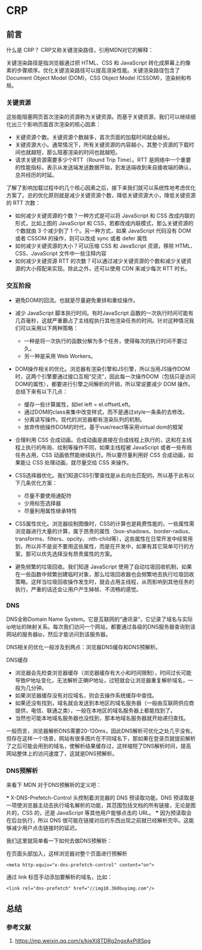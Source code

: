 # CRP

## 前言

什么是 CRP？
CRP又称关键渲染路径，引用MDN对它的解释：

关键渲染路径是指浏览器通过把 HTML、CSS 和 JavaScript 转化成屏幕上的像素的步骤顺序。优化关键渲染路径可以提高渲染性能。关键渲染路径包含了 Document Object Model (DOM)，CSS Object Model (CSSOM)，渲染树和布局。

### 关键资源

这些能阻塞网页首次渲染的资源称为关键资源。而基于关键资源，我们可以继续细化出三个影响页面首次渲染的核心因素：

- 关键资源个数。关键资源个数越多，首次页面的加载时间就会越长。
- 关键资源大小。通常情况下，所有关键资源的内容越小，其整个资源的下载时间也就越短，那么阻塞渲染的时间也就越短。
- 请求关键资源需要多少个RTT（Round Trip Time）。RTT 是网络中一个重要的性能指标，表示从发送端发送数据开始，到发送端收到来自接收端的确认，总共经历的时延。

了解了影响加载过程中的几个核心因素之后，接下来我们就可以系统性地考虑优化方案了。总的优化原则就是减少关键资源个数，降低关键资源大小，降低关键资源的 RTT 次数：

- 如何减少关键资源的个数？一种方式是可以将 JavaScript 和 CSS 改成内联的形式，比如上图的 JavaScript 和 CSS，若都改成内联模式，那么关键资源的个数就由 3 个减少到了 1 个。另一种方式，如果 JavaScript 代码没有 DOM 或者 CSSOM 的操作，则可以改成 sync 或者 defer 属性
- 如何减少关键资源的大小？可以压缩 CSS 和 JavaScript 资源，移除 HTML、CSS、JavaScript 文件中一些注释内容
- 如何减少关键资源 RTT 的次数？可以通过减少关键资源的个数和减少关键资源的大小搭配来实现。除此之外，还可以使用 CDN 来减少每次 RTT 时长。

### 交互阶段

- 避免DOM的回流。也就是尽量避免重排和重绘操作。

- 减少 JavaScript 脚本执行时间。有时JavaScript 函数的一次执行时间可能有几百毫秒，这就严重霸占了主线程执行其他渲染任务的时间。针对这种情况我们可以采用以下两种策略：

  - 一种是将一次执行的函数分解为多个任务，使得每次的执行时间不要过久。
  - 另一种是采用 Web Workers。
  
- DOM操作相关的优化。浏览器有渲染引擎和JS引擎，所以当用JS操作DOM时，这两个引擎要通过接口互相“交流”，因此每一次操作DOM（包括只是访问DOM的属性），都要进行引擎之间解析的开销，所以常说要减少 DOM 操作。总结下来有以下几点：

  - 缓存一些计算属性，如let left = el.offsetLeft。
  - 通过DOM的class来集中改变样式，而不是通过style一条条的去修改。
  - 分离读写操作。现代的浏览器都有渲染队列的机制。
  - 放弃传统操作DOM的时代，基于vue/react等采用virtual dom的框架
- 合理利用 CSS 合成动画。合成动画是直接在合成线程上执行的，这和在主线程上执行的布局、绘制等操作不同，如果主线程被 JavaScript 或者一些布局任务占用，CSS 动画依然能继续执行。所以要尽量利用好 CSS 合成动画，如果能让 CSS 处理动画，就尽量交给 CSS 来操作。

- CSS选择器优化。我们知道CSS引擎查找是从右向左匹配的。所以基于此有以下几条优化方案：

  - 尽量不要使用通配符
  - 少用标签选择器
  - 尽量利用属性继承特性

- CSS属性优化。浏览器绘制图像时，CSS的计算也是耗费性能的，一些属性需浏览器进行大量的计算，属于昂贵的属性（box-shadows、border-radius、transforms、filters、opcity、:nth-child等），这些属性在日常开发中经常用到，所以并不是说不要用这些属性，而是在开发中，如果有其它简单可行的方案，那可以优先选择没有昂贵属性的方案。

- 避免频繁的垃圾回收。我们知道 JavaScript 使用了自动垃圾回收机制，如果在一些函数中频繁创建临时对象，那么垃圾回收器也会频繁地去执行垃圾回收策略。这样当垃圾回收操作发生时，就会占用主线程，从而影响到其他任务的执行，严重的话还会让用户产生掉帧、不流畅的感觉。

### DNS

DNS全称Domain Name System。它是互联网的“通讯录”，它记录了域名与实际ip地址的映射关系。每次我们访问一个网站，都要通过各级的DNS服务器查询到该网站的服务器ip，然后才能访问到该服务器。

DNS相关的优化一般涉及到两点：浏览器DNS缓存和DNS预解析。

DNS缓存

- 浏览器会先检查浏览器缓存（浏览器缓存有大小和时间限制），时间过长可能导致IP地址变化，无法解析正确IP地址，过短就会让浏览器重复解析域名，一般为几分钟。
- 如果浏览器缓存没有对应域名，则会去操作系统缓存中查找。
- 如果还没有找到，域名就会发送到本地区的域名服务器（一般由互联网供应商提供，电信、联通之类），一般在本地区的域名服务器上都能找到了。
- 当然也可能本地域名服务器也没找到，那本地域名服务器就开始递归查找。
  
一般而言，浏览器解析DNS需要20-120ms，因此DNS解析可优化之处几乎没有。但存在这样一个场景，网站有很多图片在不同域名下，那如果在登录页就提前解析了之后可能会用到的域名，使解析结果缓存过，这样缩短了DNS解析时间，提高网站整体上的访问速度了，这就是DNS预解析。

### DNS预解析

来看下 MDN 对于DNS预解析的定义吧：

❝
X-DNS-Prefetch-Control 头控制着浏览器的 DNS 预读取功能。DNS 预读取是一项使浏览器主动去执行域名解析的功能，其范围包括文档的所有链接，无论是图片的，CSS 的，还是 JavaScript 等其他用户能够点击的 URL。
❞
因为预读取会在后台执行，所以 DNS 很可能在链接对应的东西出现之前就已经解析完毕。这能够减少用户点击链接时的延迟。

我们这里就简单看一下如何去做DNS预解析：

在页面头部加入，这样浏览器对整个页面进行预解析

```
<meta http-equiv="x-dns-prefetch-control" content="on">
```

通过 link 标签手动添加要解析的域名，比如：

```
<link rel="dns-prefetch" href="//img10.360buyimg.com"/>
```

## 总结

### 参考文献

1. <https://mp.weixin.qq.com/s/kieXi8TDRg2ngxAxPi8Spg>
